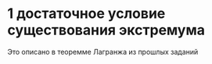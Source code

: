 # 1 достаточное условие существования экстремума

Это описано в теоремме Лагранжа из прошлых заданий

